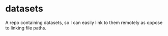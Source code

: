 # datasets
A repo containing datasets, so I can easily link to them remotely as oppose to linking file paths.
